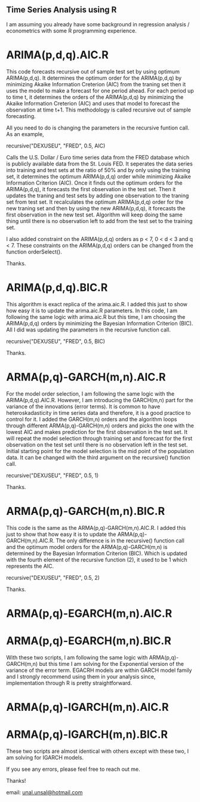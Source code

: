## Time Series Analysis using R 

I am assuming you already have some background in regression analysis / econometrics with some R programming experience. 

# ARIMA(p,d,q).AIC.R
This code forecasts recursive out of sample test set by using optimum ARIMA(p,d,q). 
It determines the optimum order for the ARIMA(p,d,q) by minimizing Akaike Information Creterion (AIC) from the traning set then it uses the model to make a  forecast for one period ahead. For each period up to time t, it determines the orders of the ARIMA(p,d,q) by minimizing the Akaike Information Creterion (AIC) and uses that model to forecast the observation at time t+1. This methodology is called recursive out of sample forecasting. 

All you need to do is changing the parameters in the recursive funtion call. 
As an example, 

recursive("DEXUSEU", "FRED", 0.5, AIC)

Calls the U.S. Dollar / Euro time series data from the FRED database which is publicly available data from the St. Louis FED. 
It seperates the data series into training and test sets at the ratio of 50% and by only using the training set, it determines the optimum ARIMA(p,d,q) order while minimizing Akaike Information Criterion (AIC). Once it finds out the optimum orders for the ARIMA(p,d,q), it forecasts the first observation in the test set.
Then it updates the traning and test sets by adding one observation to the traning set from test set. It recalculates the optimum ARIMA(p,d,q) order for the new traning set and then by using the new ARIMA(p,d,q), it forecasts the first observation in the new test set.
Algorithm will keep doing the same thing until there is no observation left to add from the test set to the training set. 

I also added constraint on the ARIMA(p,d,q) orders as p < 7, 0 < d < 3 and q < 7. 
These constraints on the ARIMA(p,d,q) orders can be changed from the function orderSelect(). 

Thanks. 

# ARIMA(p,d,q).BIC.R 
This algorithm is exact replica of the arima.aic.R. I added this just to show how easy it is to update the arima.aic.R parameters. 
In this code, I am following the same logic with arima.aic.R but this time, I am choosing the ARIMA(p,d,q) orders by minimizing the Bayesian Information Criterion (BIC). All I did was updating the parameters in the recursive function call. 

recursive("DEXUSEU", "FRED", 0.5, BIC)

Thanks. 

# ARMA(p,q)-GARCH(m,n).AIC.R 
For the model order selection, I am following the same logic with the ARIMA(p,d,q).AIC.R. However, I am introducing the GARCH(m,n) part for the variance of the innovations (error terms). It is common to have heteroskadasticity in time series data and therefore, it is a good practice to control for it. I added the GARCH(m,n) orders and the algorithm loops through different ARMA(p,q)-GARCH(m,n) orders and picks the one with the lowest AIC and makes prediction for the first observation in the test set. It will repeat the model selection through training set and forecast for the first observation on the test set until there is no observation left in the test set. Initial starting point for the model selection is the mid point of the population data. It can be changed with the third argument on the recursive() function call. 

recursive("DEXUSEU", "FRED", 0.5, 1) 

Thanks. 

# ARMA(p,q)-GARCH(m,n).BIC.R 
This code is the same as the ARMA(p,q)-GARCH(m,n).AIC.R. I added this just to show that how easy it is to update the ARMA(p,q)-GARCH(m,n).AIC.R. 
The only difference is in the recursive() function call and the optimum model orders for the ARMA(p,q)-GARCH(m,n) is determined by the Bayesian Information Criterion (BIC). Which is updated with the fourth element of the recursive function (2), it used to be 1 which represents the AIC. 

recursive("DEXUSEU", "FRED", 0.5, 2) 

Thanks. 

# ARMA(p,q)-EGARCH(m,n).AIC.R 
# ARMA(p,q)-EGARCH(m,n).BIC.R 
With these two scripts, I am following the same logic with ARMA(p,q)-GARCH(m,n) but this time I am solving for the Exponential version of the variance of the error term. EGACRH models are within GARCH model family and I strongly recommend using them in your analysis since, implementation through R is pretty straightforward. 

# ARMA(p,q)-IGARCH(m,n).AIC.R 
# ARMA(p,q)-IGARCH(m,n).BIC.R
These two scripts are almost identical with others except with these two, I am solving for IGARCH models. 

If you see any errors, please feel free to reach out me. 

Thanks!

email: unal.unsal@hotmail.com

